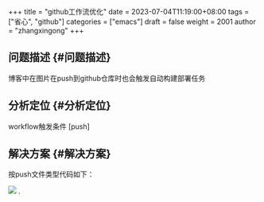 +++
title = "github工作流优化"
date = 2023-07-04T11:19:00+08:00
tags = ["省心", "github"]
categories = ["emacs"]
draft = false
weight = 2001
author = "zhangxingong"
+++

## 问题描述 {#问题描述}

博客中在图片在push到github仓库时也会触发自动构建部署任务


## 分析定位 {#分析定位}

workflow触发条件 [push]


## 解决方案 {#解决方案}

按push文件类型代码如下：

![](/img/10-35-59_screenshot.png)
.
